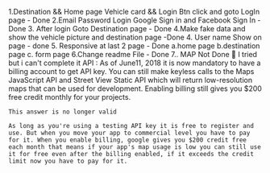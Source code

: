 1.Destination && Home page Vehicle card && Login Btn click and goto LogIn page - Done
2.Email Password Login Google Sign in and Facebook Sign In - Done
3. After login Goto Destination page - Done
4.Make fake data and show the vehicle picture and destination page -Done
4. User name Show on page - done
5. Responsive at last 2 page  - Done
    a.home page
    b.destination page
    c. form page 
6.Change readme File - Done
7.. MAP Not Done 🙂 I tried but i can't complete it
    API : As of June11, 2018 it is now mandatory to have a billing account to get API key. You can still make keyless calls to the Maps JavaScript API and Street View Static API which will return low-resolution maps that can be used for development. Enabling billing still gives you $200 free credit monthly for your projects.

    This answer is no longer valid

    As long as you're using a testing API key it is free to register and use. But when you move your app to commercial level you have to pay for it. When you enable billing, google gives you $200 credit free each month that means if your app's map usage is low you can still use it for free even after the billing enabled, if it exceeds the credit limit now you have to pay for it.